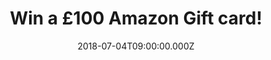 ---
campaign-uuid: "c-8bffc708-6ee7-485f-9193-760383b57604"
type: "Competition"
category: "gift"
date: "2018-07-04T09:00:00.000Z"
end-date: "2018-08-04T11:00:00.000Z"
disable-form: false
is_promoted: true
has_entry_page: true
title: "Win a £100 Amazon Gift card!"
competition-description: "<p>Music cd’s, storage, food, health & beauty… at Amazon\
  \ they have something for everybody and now you can take advantage of all their\
  \ products because we’re giving away one amazing £100 Amazon Gift card for one of\
  \ our lucky NME AAA members!</p>\r\n<p>Do you want it? Click below to know how!</p>"
hero-header: "Win a £100 Amazon Gift card!"
terms-confirmation: "N/A"
banner-img: "https://assets.expresslyapp.com/asset-08d77aee-c707-4057-a694-ddc4b4229bdd.jpg"
logo-left-href: "http://amazon.co.uk"
logo-left-image: "https://assets.expresslyapp.com/asset-4ae3e458-7617-4498-81d2-6e788e7cab5a.jpg"
logo-left-title: "amazon"
bg-image-hero: "https://assets.expresslyapp.com/asset-4620a073-83a0-4eea-88d4-4de5fc1f709c.jpg"
bg-image-first: "https://assets.expresslyapp.com/asset-ba937a64-b1b9-4076-a699-01027e661db9.jpg"
bg-image-second: "https://assets.expresslyapp.com/asset-ebe04601-dc76-42a4-b23f-74ce801872c5.jpg"
section1-content: "<p>At Amazon their mission is raise the bar of the customer experience\
  \ by using the internet and technology to help consumers find, discover and buy\
  \ anything, and empower businesses and content creators to maximise their success.\
  \ That is why they have become a titan of e-commerce, logistics, payments, hardware,\
  \ data storage, and media!</p>"
section2-content: "<p>Amazon.com is a vast Internet-based enterprise that sells books,\
  \ music, movies, housewares, electronics, toys, and many other goods!</p>\r\n<p>If\
  \ you want to enjoy the best music, books & more now thanks to NME AAA you can,\
  \ because we have a a £100 Amazon Gift card and we want to give it to YOU!</p>\r\
  \n<p>Hurry up! Enter the form below and treat yourself with that cd you’ve always\
  \ wanted or your loved ones with that bbq for the summer with a £100 Amazon Gift\
  \ card!</p>\r\n<p>Good luck!</p>"
entry-title: "Win a £100 Amazon Gift card!"
entry-content: "Enter the draw to win a £100 Amazon Gift card by completing the form\
  \ below before 23:59 on 4th of August 2018."
has-winner: false
prize-description: "A £100 Amazon Gift card!"
special-conditions: "Multiple entries are allowed up to one every day."
---